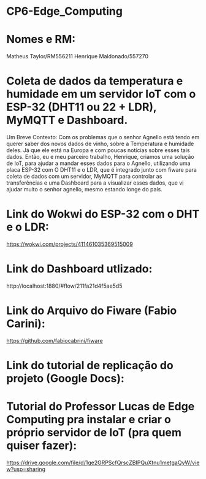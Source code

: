 # CP6-Edge_Computing

# Nomes e RM:
Matheus Taylor/RM556211
Henrique Maldonado/557270

# Coleta de dados da temperatura e humidade em um servidor IoT com o ESP-32 (DHT11 ou 22 + LDR), MyMQTT e Dashboard.

Um Breve Contexto:
Com os problemas que o senhor Agnello está tendo em querer saber dos novos dados de vinho, sobre a Temperatura e humidade deles. Já que ele está na Europa e com poucas notícias sobre esses tais dados. Então, eu e meu parceiro trabalho, Henrique, criamos uma solução de IoT, para ajudar a mandar esses dados para o Agnello, utilizando uma placa ESP-32 com O DHT11 e o LDR, que é integrado junto com fiware para coleta de dados com um servidor, MyMQTT para controlar as transferências e uma Dashboard para a visualizar esses dados, que vi ajudar muito o senhor agnello, mesmo estando longe do país.

# Link do Wokwi do ESP-32 com o DHT e o LDR:
https://wokwi.com/projects/411461035369515009

# Link do Dashboard utlizado:
http://localhost:1880/#flow/211fa21d4f5ae5d5

# Link do Arquivo do Fiware (Fabio Carini):
https://github.com/fabiocabrini/fiware

# Link do tutorial de replicação do projeto (Google Docs):

# Tutorial do Professor Lucas de Edge Computing pra instalar e criar o próprio servidor de IoT (pra quem quiser fazer):
https://drive.google.com/file/d/1ge2GRPScfQrscZBIPQuXtnu1metgaQyW/view?usp=sharing
